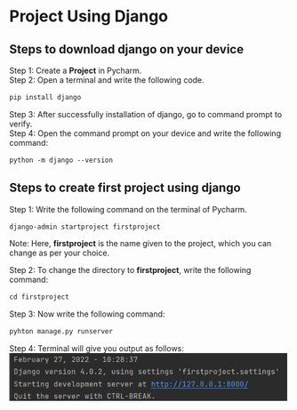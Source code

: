 # Project Using Django

## Steps to download django on your device
Step 1: Create a **Project** in Pycharm.<br>
Step 2: Open a terminal and write the following code.
```md
pip install django
```
Step 3: After successfully installation of django, go to command prompt to verify.<br>
Step 4: Open the command prompt on your device and write the following command:
```md
python -m django --version
```
## Steps to create first project using django
Step 1: Write the following command on the terminal of Pycharm.
```md
django-admin startproject firstproject
```
Note: Here, **firstproject** is the name given to the project, which you can change as per your choice. <br>

Step 2: To change the directory to **firstproject**, write the following command:
```md
cd firstproject
```

Step 3: Now write the following command:
```md
pyhton manage.py runserver
```

Step 4: Terminal will give you output as follows:<br>
<img align="center" width="500px" src="output.png"/>
